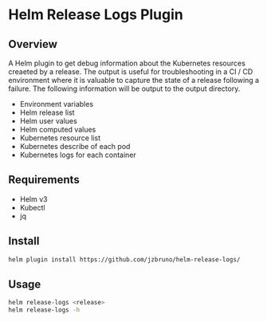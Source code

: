 # Helm Release Logs Plugin

## Overview

A Helm plugin to get debug information about the Kubernetes resources creaeted by a release. The output is useful for troubleshooting in a CI / CD environment where it is valuable to capture the state of a release following a failure. The following information will be output to the output directory.

* Environment variables
* Helm release list
* Helm user values
* Helm computed values
* Kubernetes resource list
* Kubernetes describe of each pod
* Kubernetes logs for each container

## Requirements

* Helm v3
* Kubectl
* jq

## Install

```bash
helm plugin install https://github.com/jzbruno/helm-release-logs/
```

## Usage

```bash
helm release-logs <release>
helm release-logs -h
```
